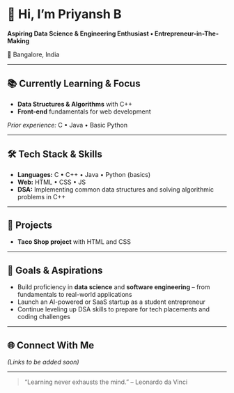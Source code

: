# 👋 Hi, I’m Priyansh B

**Aspiring Data Science & Engineering Enthusiast • Entrepreneur-in-The-Making**

📍 Bangalore, India

---

## 📚 Currently Learning & Focus

- **Data Structures & Algorithms** with C++  
- **Front-end** fundamentals for web development  

_Prior experience:_ C • Java • Basic Python

---

## 🛠️ Tech Stack & Skills

- **Languages:** C • C++ • Java • Python (basics)  
- **Web:** HTML • CSS  • JS
- **DSA:** Implementing common data structures and solving algorithmic problems in C++

---

## 🚀 Projects

- **Taco Shop project** with HTML and CSS

---

## 🎯 Goals & Aspirations

- Build proficiency in **data science** and **software engineering** – from fundamentals to real-world applications  
- Launch an AI-powered or SaaS startup as a student entrepreneur  
- Continue leveling up DSA skills to prepare for tech placements and coding challenges  

---

## 🌐 Connect With Me

*(Links to be added soon)*

---

> “Learning never exhausts the mind.” – Leonardo da Vinci  


<!--
**Priyansh-c/Priyansh-C** is a ✨ _special_ ✨ repository because its `README.md` (this file) appears on your GitHub profile.

Here are some ideas to get you started:

- 🔭 I’m currently working on ...
- 🌱 I’m currently learning ...
- 👯 I’m looking to collaborate on ...
- 🤔 I’m looking for help with ...
- 💬 Ask me about ...
- 📫 How to reach me: ...
- 😄 Pronouns: ...
- ⚡ Fun fact: ...
-->
